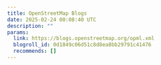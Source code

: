 ```yaml
---
title: OpenStreetMap Blogs
date: 2025-02-24 00:08:40 UTC
description: ""
params:
  link: https://blogs.openstreetmap.org/opml.xml
  blogroll_id: 0d1849c06d51c8d8ea8bb29791c41476
  recommends: []
---
```

